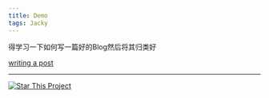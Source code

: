 ```yaml
---
title: Demo
tags: Jacky
---
```



得学习一下如何写一篇好的Blog然后将其归类好  

[writing a post](https://kitian616.github.io/jekyll-TeXt-theme/docs/en/writing-posts)


<!--more-->

---

[![Star This Project](https://img.shields.io/github/stars/kitian616/jekyll-TeXt-theme.svg?label=Stars&style=social)](https://github.com/kitian616/jekyll-TeXt-theme/)

